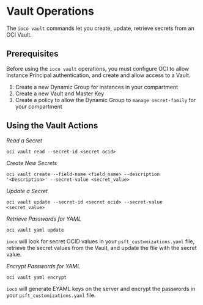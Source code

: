 # Vault Operations

The `ioco vault` commands let you create, update, retrieve secrets from an OCI Vault.

## Prerequisites

Before using the `ioco vault` operations, you must configure OCI to allow Instance Principal authentication, and create and allow access to a Vault.

1. Create a new Dynamic Group for instances in your compartment
1. Create a new Vault and Master Key
1. Create a policy to allow the Dynamic Group to `manage secret-family` for your compartment

## Using the Vault Actions

*Read a Secret*

`oci vault read --secret-id <secret ocid>`

*Create New Secrets*

`oci vault create --field-name <field_name> --description '<Description>' --secret-value <secret_value>`

*Update a Secret*

`oci vault update --secret-id <secret ocid> --secret-value <secret_value>`

*Retrieve Passwords for YAML*

`oci vault yaml update`

`ioco` will look for secret OCID values in your `psft_customizations.yaml` file, retrieve the secret values from the Vault, and update the file with the secret value.

*Encrypt Passwords for YAML*

`oci vault yaml encrypt`

`ioco` will generate EYAML keys on the server and encrypt the passwords in your `psft_customizations.yaml` file.

